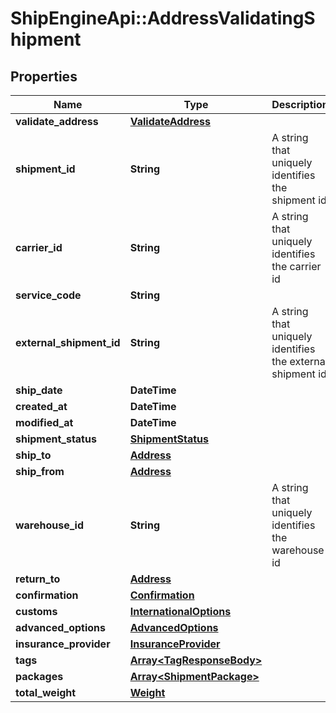 # ShipEngineApi::AddressValidatingShipment

## Properties
Name | Type | Description | Notes
------------ | ------------- | ------------- | -------------
**validate_address** | [**ValidateAddress**](ValidateAddress.md) |  | [optional] 
**shipment_id** | **String** | A string that uniquely identifies the shipment id | [optional] 
**carrier_id** | **String** | A string that uniquely identifies the carrier id | [optional] 
**service_code** | **String** |  | [optional] 
**external_shipment_id** | **String** | A string that uniquely identifies the external shipment id | [optional] 
**ship_date** | **DateTime** |  | [optional] 
**created_at** | **DateTime** |  | [optional] 
**modified_at** | **DateTime** |  | [optional] 
**shipment_status** | [**ShipmentStatus**](ShipmentStatus.md) |  | [optional] 
**ship_to** | [**Address**](Address.md) |  | [optional] 
**ship_from** | [**Address**](Address.md) |  | [optional] 
**warehouse_id** | **String** | A string that uniquely identifies the warehouse id | [optional] 
**return_to** | [**Address**](Address.md) |  | [optional] 
**confirmation** | [**Confirmation**](Confirmation.md) |  | [optional] 
**customs** | [**InternationalOptions**](InternationalOptions.md) |  | [optional] 
**advanced_options** | [**AdvancedOptions**](AdvancedOptions.md) |  | [optional] 
**insurance_provider** | [**InsuranceProvider**](InsuranceProvider.md) |  | [optional] 
**tags** | [**Array&lt;TagResponseBody&gt;**](TagResponseBody.md) |  | [optional] 
**packages** | [**Array&lt;ShipmentPackage&gt;**](ShipmentPackage.md) |  | [optional] 
**total_weight** | [**Weight**](Weight.md) |  | [optional] 


